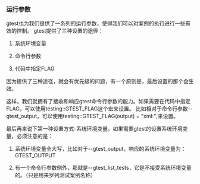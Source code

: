 ### 运行参数

gtest也为我们提供了一系列的运行参数，使得我们可以对案例的执行进行一些有效的控制。
gtest提供了三种设置的途径：

1. 系统环境变量

2. 命令行参数

3. 代码中指定FLAG

因为提供了三种途径，就会有优先级的问题，有一个原则是，最后设置的那个会生效。

这样，我们就拥有了接收和响应gtest命令行参数的能力。如果需要在代码中指定FLAG，可以使用testing::GTEST_FLAG这个宏来设置。
比如相对于命令行参数--gtest_output，可以使用testing::GTEST_FLAG(output) = "xml:";来设置。

最后再来说下第一种设置方式-系统环境变量。如果需要gtest的设置系统环境变量，必须注意的是：

1. 系统环境变量全大写，比如对于--gtest_output，响应的系统环境变量为：GTEST_OUTPUT

2.  有一个命令行参数例外，那就是--gtest_list_tests，它是不接受系统环境变量的。（只是用来罗列测试案例名称）

